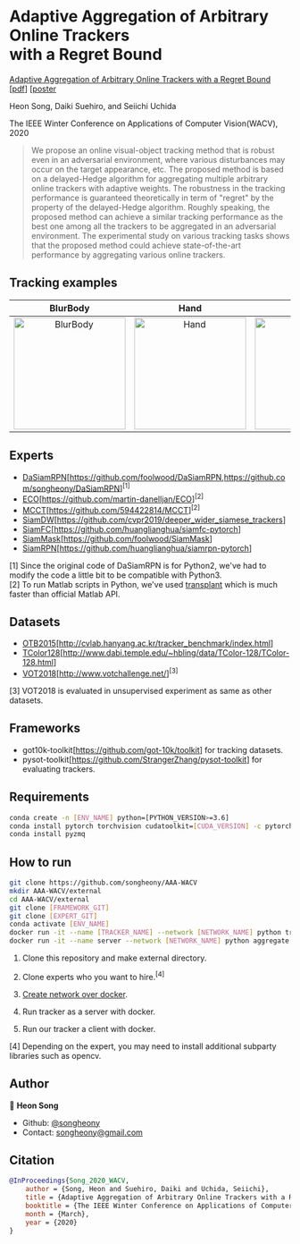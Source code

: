 # Adaptive Aggregation of Arbitrary Online Trackers <br/> with a Regret Bound

[Adaptive Aggregation of Arbitrary Online Trackers with a Regret Bound](http://openaccess.thecvf.com/content_WACV_2020/html/Song_Adaptive_Aggregation_of_Arbitrary_Online_Trackers_with_a_Regret_Bound_WACV_2020_paper.html) [[pdf](http://openaccess.thecvf.com/content_WACV_2020/papers/Song_Adaptive_Aggregation_of_Arbitrary_Online_Trackers_with_a_Regret_Bound_WACV_2020_paper.pdf)] [[poster](https://drive.google.com/open?id=1L7rOHWUWEVk92Vfz8SwroKVDAIk9PjMs)

Heon Song, Daiki Suehiro, and Seiichi Uchida

The IEEE Winter Conference on Applications of Computer Vision(WACV), 2020

> We propose an online visual-object tracking method that is robust even in an adversarial environment, where various disturbances may occur on the target appearance, etc. The proposed method is based on a delayed-Hedge algorithm for aggregating multiple arbitrary online trackers with adaptive weights. The robustness in the tracking performance is guaranteed theoretically in term of "regret" by the property of the delayed-Hedge algorithm. Roughly speaking, the proposed method can achieve a similar tracking performance as the best one among all the trackers to be aggregated in an adversarial environment. The experimental study on various tracking tasks shows that the proposed method could achieve state-of-the-art performance by aggregating various online trackers. 

## Tracking examples
| BlurBody | Hand | car1 | motocross1 | leaves |
:-------------------------:|:-------------------------:|:-------------------------:|:-------------------------:|:-------------------------:
<a href="https://drive.google.com/uc?export=view&id=1LJ4VQ2CPvTeIwSj3sSqolWxYedEdv2VF"><img border="0" alt="BlurBody" src="https://drive.google.com/uc?export=view&id=1NC2oDGns_zYvJ0jL3yqVolMGedj0LCP8" width="200" height="200"></a> | <a href="https://drive.google.com/uc?export=view&id=1ZJHY52iJwABgZ-GJxEBQmqGcD-URQisH"><img border="0" alt="Hand" src="https://drive.google.com/uc?export=view&id=1j3uoCJd8H95nIMZHVzwA_7U4YcTM-EXY" width="200" height="200"></a>  | <a href="https://drive.google.com/uc?export=view&id=1Z8STxs-WzXG9RwNBui74dM4CERzc2_xN"><img border="0" alt="car1" src="https://drive.google.com/uc?export=view&id=1PAS4AwjqcOnsdTHP-mSdQVbK-FkgURxK" width="200" height="200"></a>  | <a href="https://drive.google.com/uc?export=view&id=1n-4pKK4c-0fn_JX-kUEUKz5J9vs2rsid"><img border="0" alt="motocross1" src="https://drive.google.com/uc?export=view&id=1TGemjJJ-SiUXtdzqLqmwVakNWBU-RggM" width="200" height="200"></a>  | <a href="https://drive.google.com/uc?export=view&id=1AvlAUv4JdllBgr7BYlAUTSDEQ6B6bnIm"><img border="0" alt="leaves" src="https://drive.google.com/uc?export=view&id=11DFpa4vOjzzFA73qvJ1lYHCZVatcnWAb" width="200" height="200"></a>

## Experts

* [DaSiamRPN](https://arxiv.org/abs/1808.06048)[<https://github.com/foolwood/DaSiamRPN>,<https://github.com/songheony/DaSiamRPN>]<sup>[1]</sup>
* [ECO](https://arxiv.org/abs/1611.09224)[<https://github.com/martin-danelljan/ECO>]<sup>[2]</sup>
* [MCCT](http://openaccess.thecvf.com/content_cvpr_2018/papers/Wang_Multi-Cue_Correlation_Filters_CVPR_2018_paper.pdf)[<https://github.com/594422814/MCCT>]<sup>[2]</sup>
* [SiamDW](https://arxiv.org/abs/1901.01660)[<https://github.com/cvpr2019/deeper_wider_siamese_trackers>]
* [SiamFC](https://arxiv.org/abs/1606.09549)[<https://github.com/huanglianghua/siamfc-pytorch>]
* [SiamMask](https://arxiv.org/abs/1812.05050)[<https://github.com/foolwood/SiamMask>]
* [SiamRPN](http://openaccess.thecvf.com/content_cvpr_2018/papers/Li_High_Performance_Visual_CVPR_2018_paper.pdf)[<https://github.com/huanglianghua/siamrpn-pytorch>]

[1] Since the original code of DaSiamRPN is for Python2, we've had to modify the code a little bit to be compatible with Python3.  
[2] To run Matlab scripts in Python, we've used [transplant](https://github.com/bastibe/transplant) which is much faster than official Matlab API.

## Datasets

* [OTB2015](https://ieeexplore.ieee.org/document/7001050)[<http://cvlab.hanyang.ac.kr/tracker_benchmark/index.html>]
* [TColor128](https://ieeexplore.ieee.org/document/7277070)[<http://www.dabi.temple.edu/~hbling/data/TColor-128/TColor-128.html>]
* [VOT2018](https://link.springer.com/chapter/10.1007/978-3-030-11009-3_1)[<http://www.votchallenge.net/>]<sup>[3]</sup>

[3] VOT2018 is evaluated in unsupervised experiment as same as other datasets.

## Frameworks

* got10k-toolkit[<https://github.com/got-10k/toolkit>] for tracking datasets.
* pysot-toolkit[<https://github.com/StrangerZhang/pysot-toolkit>] for evaluating trackers.

## Requirements

```sh
conda create -n [ENV_NAME] python=[PYTHON_VERSION>=3.6]
conda install pytorch torchvision cudatoolkit=[CUDA_VERSION] -c pytorch
conda install pyzmq
```

## How to run

```sh
git clone https://github.com/songheony/AAA-WACV
mkdir AAA-WACV/external
cd AAA-WACV/external
git clone [FRAMEWORK_GIT]
git clone [EXPERT_GIT]
conda activate [ENV_NAME]
docker run -it --name [TRACKER_NAME] --network [NETWORK_NAME] python tracker.py -e [TRACKER_NAME]
docker run -it --name server --network [NETWORK_NAME] python aggregate.py -t [TRACKERS_NAME] -d [DATASETS_NAME]
```

1. Clone this repository and make external directory.

2. Clone experts who you want to hire.<sup>[4]</sup>

3. [Create network over docker](https://docs.docker.com/network/network-tutorial-overlay/).

4. Run tracker as a server with docker.

5. Run our tracker a client with docker.

[4] Depending on the expert, you may need to install additional subparty libraries such as opencv.

## Author

👤 **Heon Song**

* Github: [@songheony](https://github.com/songheony)
* Contact: songheony@gmail.com

## Citation

```bib
@InProceedings{Song_2020_WACV,
    author = {Song, Heon and Suehiro, Daiki and Uchida, Seiichi},
    title = {Adaptive Aggregation of Arbitrary Online Trackers with a Regret Bound},
    booktitle = {The IEEE Winter Conference on Applications of Computer Vision (WACV)},
    month = {March},
    year = {2020}
}
```
